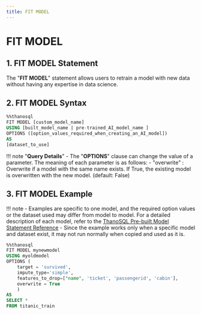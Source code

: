 ```yaml
---
title: FIT MODEL
---
```


# __FIT MODEL__

## __1. FIT MODEL Statement__

The "__FIT MODEL__" statement allows users to retrain a model with new data without having any expertise in data science.

## __2. FIT MODEL Syntax__

```sql
%%thanosql
FIT MODEL [custom_model_name]
USING [built_model_name | pre-trained_AI_model_name ]
OPTIONS ([option_values_required_when_creating_an_AI_model])
AS
[dataset_to_use]
```

!!! note "__Query Details__"
    - The "__OPTIONS__" clause can change the value of a parameter. The meaning of each parameter is as follows:
        - "overwrite" : Overwrite if a model with the same name exists. If True, the existing model is overwritten with the new model. (default: False)

## __3. FIT MODEL Example__

!!! note
    - Examples are specific to one model, and the required option values ​​or the dataset used may differ from model to model. For a detailed description of each model, refer to the [ThanoSQL Pre-built Model Statement Reference](/en/how-to_guides/reference/#thanosql-pre-built-model-statement-reference)
    - Since the example works only when a specific model and dataset exist, it may not run normally when copied and used as it is.

```sql
%%thanosql
FIT MODEL mynewmodel
USING myoldmodel
OPTIONS (
    target = 'survived',
    impute_type='simple',
    features_to_drop=["name", 'ticket', 'passengerid', 'cabin'],
    overwrite = True
    )
AS
SELECT *
FROM titanic_train
```